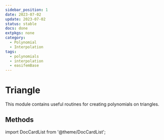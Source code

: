 ```yaml
---
sidebar_position: 1
date: 2023-07-02 
update: 2023-07-02 
status: stable
docs: done
extpkgs: none
category: 
  - Polynomial
  - Interpolation
tags: 
  - polynomials
  - interpolation
  - easifemBase
---
```


# Triangle

This module contains  useful routines for creating polynomials on triangles.

## Methods

import DocCardList from '@theme/DocCardList';

<DocCardList />
